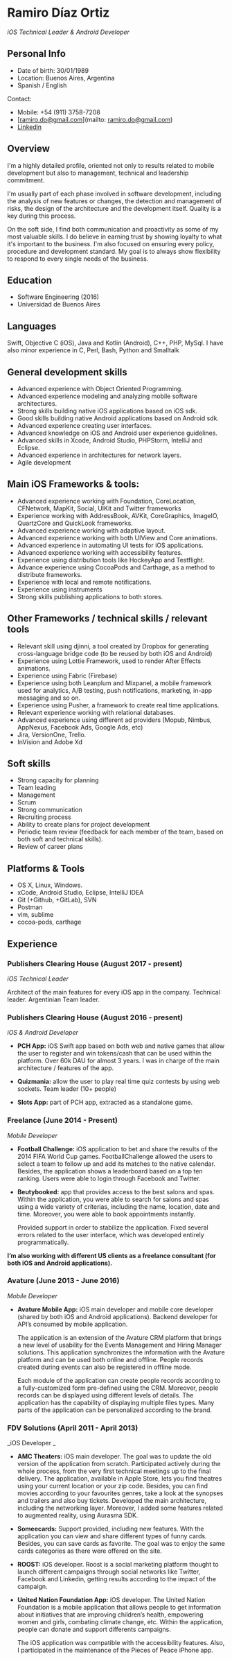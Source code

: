 # Ramiro Díaz Ortiz
*iOS Technical Leader & Android Developer*

## Personal Info

* Date of birth: 30/01/1989
* Location: Buenos Aires, Argentina
* Spanish / English

Contact: 

* Mobile: +54 (911) 3758-7208
* [ramiro.do@gmail.com](mailto: ramiro.do@gmail.com)
* [Linkedin](https://www.linkedin.com/in/ramiro-d%C3%ADaz-ortiz-3bb98245/)


## Overview
I'm a highly detailed profile, oriented not only to results related to mobile development but also to management, technical and leadership commitment.

I'm usually part of each phase involved in software development, including the analysis of new features or changes, the detection and management of risks, the design of the architecture and the development itself. Quality is a key during this process.

On the soft side, I find both communication and proactivity as some of my most valuable skills. I do believe in earning trust by showing loyalty to what it's important to the business. I'm also focused on ensuring every policy, procedure and development standard. My goal is to always show flexibility to respond to every single needs of the business.

## Education
* Software Engineering (2016)
* Universidad de Buenos Aires


## Languages 
Swift, Objective C (iOS), Java and Kotlin (Android), C++, PHP, MySql. I have also minor experience in  C, Perl, Bash, Python and Smalltalk


## General development skills

* Advanced experience with Object Oriented Programming.
* Advanced experience modeling and analyzing mobile software architectures.
* Strong skills building native iOS applications based on iOS sdk. 
* Good skills building native Android applications based on Android sdk. 
* Advanced experience creating user interfaces.
* Advanced knowledge on iOS and Android user experience guidelines.
* Advanced skills in Xcode, Android Studio, PHPStorm, IntelliJ and Eclipse.
* Advanced experience in architectures for network layers.
* Agile development


## Main iOS Frameworks & tools:
* Advanced experience working with Foundation, CoreLocation, CFNetwork, MapKit, Social, UIKit and Twitter frameworks
* Experience working with AddressBook, AVKit, CoreGraphics, ImageIO, QuartzCore and QuickLook frameworks.
* Advanced experience working with adaptive layout.
* Advanced experience working with both UIView and Core animations.
* Advanced experience in automating UI tests for iOS applications.
* Advanced experience working with accessibility features.
* Experience using distribution tools like HockeyApp and Testflight.
* Advance experience using CocoaPods and Carthage, as a method to distribute frameworks.
* Experience with local and remote notifications.
* Experience using instruments
* Strong skills publishing applications to both stores.


## Other Frameworks / technical skills / relevant tools
* Relevant skill using djinni, a tool created by Dropbox for generating cross-language bridge code (to be reused by both iOS and Android)
* Experience using Lottie Framework, used to render After Effects animations. 
* Experience using Fabric (Firebase)
* Experience using both Leanplum and Mixpanel, a mobile framework used for analytics, A/B testing, push notifications, marketing, in-app messaging and so on.
* Experience using Pusher, a framework to create real time applications.
* Relevant experience working with relational databases.
* Advanced experience using different ad providers (Mopub, Nimbus, AppNexus, Facebook Ads, Google Ads, etc)
* Jira, VersionOne, Trello.
* InVision and Adobe Xd

## Soft skills
* Strong capacity for planning
* Team leading
* Management
* Scrum
* Strong communication
* Recruiting process
* Ability to create plans for project development
* Periodic team review (feedback for each member of the team, based on both soft and technical skills).
* Review of career plans


## Platforms & Tools
* OS X, Linux, Windows.
* xCode, Android Studio, Eclipse, IntelliJ IDEA
* Git (+Github, +GitLab), SVN 
* Postman
* vim, sublime
* cocoa-pods, carthage

## Experience

### Publishers Clearing House (August 2017 - present)

_iOS Technical Leader_

Architect of the main features for every iOS app in the company. Technical leader. Argentinian Team leader.

### Publishers Clearing House (August 2016 - present)

_iOS & Android Developer_

* **PCH App:** iOS Swift app based on both web and native games that allow the user to register and win tokens/cash that can be used within the platform. Over 60k DAU for almost 3 years. I was in charge of the main architecture / features of the app.

* **Quizmania:** allow the user to play real time quiz contests by using web sockets. Team leader (10+ people)

* **Slots App:** part of PCH app, extracted as a standalone game.


### Freelance  (June 2014 - Present)
_Mobile Developer_

* **Football Challenge:** iOS application to bet and share the results of the 2014 FIFA World Cup games. FootballChallenge allowed the users to select a team to follow up and add its matches to the native calendar. Besides, the application shows a leaderboard based on a top ten ranking. Users were able to login through Facebook and Twitter. 

* **Beutybooked:** app that provides access to the best salons and spas. Within the application, you were able to search for salons and spas using a wide variety of criterias, including the name, location, date and time. Moreover, you were able to book appointments instantly.

	Provided support in order to stabilize the application.
Fixed several errors related to the user interface, which was developed entirely programmatically. 

**I’m also working with different US clients as a freelance consultant (for both iOS and Android applications).**


### Avature (June 2013 - June 2016)
_Mobile Developer_

* **Avature Mobile App:** iOS main developer and mobile core developer (shared by both iOS and Android applications). Backend developer for API’s consumed by mobile application.

	The application is an extension of the Avature CRM platform that brings a new level of usability for the Events Management and Hiring Manager solutions. This application synchronizes the information with the Avature platform and can be used both online and offline. People records created during events can also be registered in offline mode. 

	Each module of the application can create people records according to a fully-customized form pre-defined using the CRM. Moreover, people records can be displayed using different levels of details.
The application has the capability of displaying multiple files types. Many parts of the application can be personalized according to the brand.


### FDV Solutions (April 2011 - April 2013)
_iOS Developer _

* **AMC Theaters:** iOS main developer. The goal was to update the old version of the application from scratch.  Participated actively during the whole process, from the very first technical meetings up to the final delivery. The application, available in Apple Store, lets you find theatres using your current location or your zip code. Besides, you can find movies according to your favourites genres, take a look at the synopses and trailers and also buy tickets. 
Developed the main architecture, including the networking layer. Moreover, I added some features related to augmented reality, using Aurasma SDK.

* **Someecards:**
Support provided, including new features. With the application you can view and share different types of funny cards. Besides, you can save cards as favorite.
The goal was to enjoy the same cards categories as there were offered on the site.

* **ROOST:**
iOS developer. Roost is a social marketing platform thought to launch different campaigns through social networks like Twitter, Facebook and Linkedin, getting results according to the impact of the campaign.

* **United Nation Foundation App:** iOS developer.
The United Nation Foundation is a mobile application that allows people to get information about initiatives that are improving children’s health, empowering women and girls, combating climate change, etc. Within the application, people can donate and support differents campaigns.

	The iOS application was compatible with the accessibility features. 
Also, I participated in the maintenance of the Pieces of Peace iPhone app.


